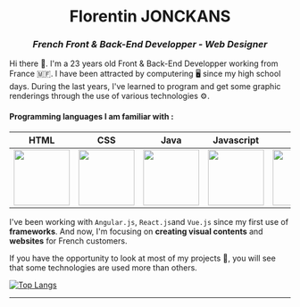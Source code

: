 <h1 align="center">Florentin JONCKANS</h1>
<h3 align="center"><i>French Front & Back-End Developper - Web Designer</i></h3>

Hi there :wave:. I'm a 23 years old Front & Back-End Developper working from France :st_martin:. I have been attracted by computering :desktop_computer: since my high school days. During the last years, I've learned to program and get some graphic renderings through the use of various technologies :gear:.

<h4>Programming languages I am familiar with :</h4>

| HTML | CSS | Java | Javascript | PHP | Python |
| :---: | :---: | :---: | :---: | :---: | :---: |
| <img src="https://cdn-icons-png.flaticon.com/512/732/732212.png" width="100"> | <img src="https://cdn-icons-png.flaticon.com/512/732/732190.png" width="100"> | <img src="https://cdn-icons-png.flaticon.com/512/5968/5968282.png" width="100"> | <img src="https://cdn-icons-png.flaticon.com/512/5968/5968292.png" width="100"> | <img src="https://cdn-icons-png.flaticon.com/512/5968/5968332.png" width="100"> | <img src="https://cdn-icons-png.flaticon.com/512/5968/5968350.png" width="100"> |

I've been working with `Angular.js`, `React.js`and `Vue.js` since my first use of **frameworks**. And now, I'm focusing on **creating visual contents** and **websites** for French customers.

If you have the opportunity to look at most of my projects :open_file_folder:, you will see that some technologies are used more than others.

[![Top Langs](https://github-readme-stats.vercel.app/api/top-langs/?username=FlorentinJonckans&langs_count=5)](https://github.com/FlorentinJonckans/github-readme-stats)

---
